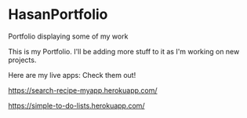 # HasanPortfolio
Portfolio displaying some of my work

This is my Portfolio. I'll be adding more stuff to it as I'm working on new projects.

Here are my live apps: Check them out!

https://search-recipe-myapp.herokuapp.com/

https://simple-to-do-lists.herokuapp.com/
